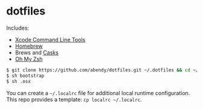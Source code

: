 # dotfiles

Includes:

* [Xcode Command Line Tools][xclt]
* [Homebrew][hb]
* Brews and [Casks][casks]
* [Oh My Zsh][omz]

```sh
$ git clone https://github.com/abendy/dotfiles.git ~/.dotfiles && cd ~/.dotfiles
$ sh bootstrap
$ sh .osx
```

You can create a `~/.localrc` file for additional local runtime configuration. This repo provides a template: `cp localrc ~/.localrc`.

   [xclt]: <https://developer.apple.com/downloads>
   [hb]: <http://brew.sh>
   [casks]: <http://caskroom.io>
   [omz]: <https://github.com/robbyrussell/oh-my-zsh>
